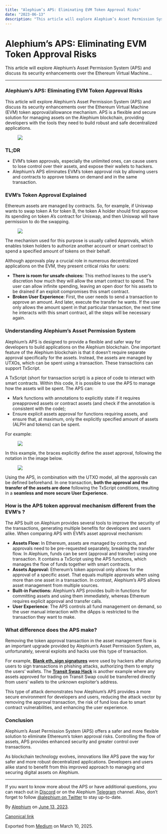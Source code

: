 ```yaml
---
title: "Alephium’s APS: Eliminating EVM Token Approval Risks"
date: "2023-06-13"
description: "This article will explore Alephium’s Asset Permission System (APS) and discuss its security enhancements over the Ethereum Virtual Machine…"
---
```


<div>

# Alephium’s APS: Eliminating EVM Token Approval Risks

</div>

<div class="section p-summary" field="subtitle">

This article will explore Alephium’s Asset Permission System (APS) and discuss its security enhancements over the Ethereum Virtual Machine…

</div>

<div class="section e-content" field="body">

<div id="4127" class="section section section--body section--first">

<div class="section-divider">

------------------------------------------------------------------------

</div>

<div class="section-content">

<div class="section-inner sectionLayout--insetColumn">

### Alephium’s APS: Eliminating EVM Token Approval Risks

This article will explore Alephium’s Asset Permission System (APS) and discuss its security enhancements over the Ethereum Virtual Machine (EVM) token approval/allowance mechanism. APS is a flexible and secure solution for managing assets on the Alephium blockchain, providing developers with the tools they need to build robust and safe decentralized applications.

<figure id="6fbd" class="graf graf--figure graf-after--p">
<img src="https://cdn-images-1.medium.com/max/800/1*AS6p7OET45VdkVpOs4zRBA.png" class="graf-image" data-image-id="1*AS6p7OET45VdkVpOs4zRBA.png" data-width="1366" data-height="1024" data-is-featured="true" />
</figure>

### TL;DR

- <span id="5a87">EVM’s token approvals, especially the unlimited ones, can cause users to lose control over their assets, and expose their wallets to hackers.</span>
- <span id="5fd6">Alephium’s APS eliminates EVM’s token approval risk by allowing users and contracts to approve tokens on demand and in the same transaction.</span>

### EVM’s Token Approval Explained

Ethereum assets are managed by contracts. So, for example, if Uniswap wants to swap token A for token B, the token A holder should first approve its spending on token A’s contract for Uniswap, and then Uniswap will have permission to do the swapping.

<figure id="abc0" class="graf graf--figure graf-after--p">
<img src="https://cdn-images-1.medium.com/max/800/1*9IVP2fWrT4BIW7wj9gPx9A.png" class="graf-image" data-image-id="1*9IVP2fWrT4BIW7wj9gPx9A.png" data-width="611" data-height="346" />
</figure>

The mechanism used for this purpose is usually called Approvals, which enables token holders to authorize another account or smart contract to spend a specified amount of tokens on their behalf.

Although approvals play a crucial role in numerous decentralized applications on the EVM, they present critical risks for users:

- <span id="b0b7">**There is room for unsafe choices:** This method leaves to the user’s discretion how much they will allow the smart contract to spend. The user can allow infinite spending, leaving an open door for his assets to be drained if an exploit compromises this smart contract.</span>
- <span id="a441">**Broken User Experience**: First, the user needs to send a transaction to approve an amount. And later, execute the transfer he wants. If the user only allows the amount spent in that particular transaction, the next time he interacts with this smart contract, all the steps will be necessary again.</span>

### Understanding Alephium’s Asset Permission System

Alephium’s APS is designed to provide a flexible and safer way for developers to build applications on the Alephium blockchain. One important feature of the Alephium blockchain is that it doesn’t require separate approval specifically for the assets. Instead, the assets are managed by UTXOs, which can be spent using a transaction. These transactions can support TxScript.

A TxScript (short for transaction script) is a piece of code to interact with smart contracts. Within this code, it is possible to use the APS to manage how the assets will be spent. The APS can:

- <span id="2ffb">Mark functions with annotations to explicitly state if it requires preapproved assets or contract assets (and check if the annotation is consistent with the code);</span>
- <span id="280d">Ensure explicit assets approval for functions requiring assets, and ensure that, at maximum, only the explicitly specified amount of assets (ALPH and tokens) can be spent.</span>

For example:

<figure id="ca7b" class="graf graf--figure graf-after--p">
<img src="https://cdn-images-1.medium.com/max/800/1*mV2KCMA8_0_2DEbvDSAxIA.png" class="graf-image" data-image-id="1*mV2KCMA8_0_2DEbvDSAxIA.png" data-width="435" data-height="154" />
</figure>

In this example, the braces explicitly define the asset approval, following the notation in the image below.

<figure id="d025" class="graf graf--figure graf-after--p">
<img src="https://cdn-images-1.medium.com/max/800/1*WCXhPHVbQ55OXPquxiXF9w.png" class="graf-image" data-image-id="1*WCXhPHVbQ55OXPquxiXF9w.png" data-width="615" data-height="342" />
</figure>

Using the APS, in combination with the UTXO model, all the approvals can be defined beforehand. In one transaction, **both the approval and the transfer of the assets are done** following the TxScript conditions, resulting in a **seamless and more secure User Experience.**

### How is the APS token approval mechanism different from the EVM’s ?

The APS built on Alephium provides several tools to improve the security of the transactions, generating multiple benefits for developers and users alike. When comparing APS with EVM’s asset approval mechanism:

- <span id="e90c">**Assets Flow:** In Ethereum, assets are managed by contracts, and approvals need to be pre-requested separately, breaking the transfer flow. In Alephium, funds can be sent (approval and transfer) using one transaction. It contains a TxScript using the APS functions, which manages the flow of funds together with smart contracts.</span>
- <span id="521d">**Assets Approval:** Ethereum’s token approval only allows for the approval of a specific asset. That equals multiple approvals when using more than one asset in a transaction. In contrast, Alephium’s APS allows asset management from multiple sources.</span>
- <span id="8488">**Built-in Functions:** Alephium’s APS provides built-in functions for committing assets and using them immediately, whereas Ethereum requires explicit approval and transfer calls.</span>
- <span id="6887">**User Experience**: The APS controls all fund management on demand, so the user manual interaction with the dApps is restricted to the transaction they want to make.</span>

### What difference does the APS make?

Removing the token approval transaction in the asset management flow is an important upgrade provided by Alephium’s Asset Permission System, as, unfortunately, several exploits and hacks use this type of transaction.

For example, <a href="https://slowmist.medium.com/slow-mist-blank-check-eth-sign-phishing-analysis-741115bd0b1f" class="markup--anchor markup--p-anchor" data-href="https://slowmist.medium.com/slow-mist-blank-check-eth-sign-phishing-analysis-741115bd0b1f" rel="noopener" target="_blank"><strong>Blank eth_sign signatures</strong></a> were used by hackers after alluring users to sign transactions in phishing attacks, authorizing them to empty the users’ wallets. The <a href="https://rekt.news/transit-swap-rekt/" class="markup--anchor markup--p-anchor" data-href="https://rekt.news/transit-swap-rekt/" rel="noopener" target="_blank"><strong>Transit Swap Hack</strong></a> is another example where any assets approved for trading on Transit Swap could be transferred directly from users’ wallets to the unknown exploiter’s address.

This type of attack demonstrates how Alephium’s APS provides a more secure environment for developers and users, reducing the attack vector by removing the approval transaction, the risk of fund loss due to smart contract vulnerabilities, and enhancing the user experience.

### Conclusion

Alephium’s Asset Permission System (APS) offers a safer and more flexible solution to eliminate Ethereum’s token approval risks. Controlling the flow of assets, APS provides enhanced security and greater control over transactions.

As blockchain technology evolves, innovations like APS pave the way for safer and more robust decentralized applications. Developers and users alike stand to benefit from this improved approach to managing and securing digital assets on Alephium.

</div>

</div>

</div>

<div id="e3f2" class="section section section--body section--last">

<div class="section-divider">

------------------------------------------------------------------------

</div>

<div class="section-content">

<div class="section-inner sectionLayout--insetColumn">

If you want to know more about the APS or have additional questions, you can reach out in <a href="https://alephium.org/discord/" class="markup--anchor markup--p-anchor" data-href="https://alephium.org/discord/" rel="noopener" target="_blank">Discord</a> or on the Alephium <a href="https://t.me/alephiumgroup" class="markup--anchor markup--p-anchor" data-href="https://t.me/alephiumgroup" rel="noopener" target="_blank">Telegram</a> channel. Also, don’t forget to follow <a href="https://twitter.com/alephium" class="markup--anchor markup--p-anchor" data-href="https://twitter.com/alephium" rel="noopener" target="_blank">@alephium on Twitter</a> to stay up-to-date.

</div>

</div>

</div>

</div>

By <a href="https://medium.com/@alephium" class="p-author h-card">Alephium</a> on [June 13, 2023](https://medium.com/p/5407e7e70a33).

<a href="https://medium.com/@alephium/alephiums-aps-eliminating-evm-token-approval-risks-5407e7e70a33" class="p-canonical">Canonical link</a>

Exported from [Medium](https://medium.com) on March 10, 2025.
